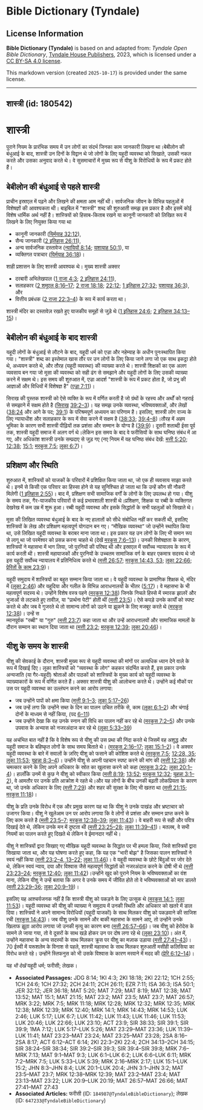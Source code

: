 # Bible Dictionary (Tyndale)

## License Information

**Bible Dictionary (Tyndale)** is based on and adapted from: _Tyndale Open Bible Dictionary_, [Tyndale House Publishers](https://tyndaleopenresources.com/), 2023, which is licensed under a [CC BY-SA 4.0 license](https://creativecommons.org/licenses/by-sa/4.0/legalcode.en).

This markdown version (created `2025-10-17`) is provided under the same license.



--------------------------------

## शास्त्री (id: 180542)

शास्त्री
========

पुराने नियम के प्रारंभिक समय में उन लोगों का संदर्भ जिनका काम जानकारी लिखना था।बेबीलोन की बंधुआई के बाद, शास्त्री उन दिनों के विद्वान थे जो लोगों के लिए यहूदी व्यवस्था को सिखाते, उसकी नकल करते और उसका अनुवाद करते थे। वे सुसमाचारों में मुख्य रूप से यीशु के विरोधियों के रूप में प्रकट होते हैं।

बेबीलोन की बंधुआई से पहले शास्त्री
----------------------------------

प्राचीन इस्राएल में पढ़ने और लिखने की क्षमता आम नहीं थी। सार्वजनिक जीवन के विभिन्न पहलुओं में विशेषज्ञों की आवश्यकता थी। बाइबिल में "शास्त्री" शब्द की शुरुआती समझ इस प्रकार है और इसमें कोई विशेष धार्मिक अर्थ नहीं है। शास्त्रियों को हिसाब\-किताब रखने या कानूनी जानकारी को लिखित रूप में लिखने के लिए नियुक्त किया गया था

* कानूनी जानकारी ([यिर्मयाह 32:12](https://ref.ly/Jer32:12)),
* सैन्य जानकारी ([2 इतिहास 26:11](https://ref.ly/2Chr26:11)),
* अन्य सार्वजनिक दस्तावेज ([न्यायियों 8:14](https://ref.ly/Judg8:14); [यशायाह 50:1](https://ref.ly/Isa50:1)), या
* व्यक्तिगत पत्राचार ([यिर्मयाह 36:18](https://ref.ly/Jer36:18))।

शाही प्रशासन के लिए शास्त्री आवश्यक थे। मुख्य शास्त्री अक्सर

* दरबारी अभिलेखपाल ([1 राजा 4:3](https://ref.ly/1Kgs4:3); [2 इतिहास 24:11](https://ref.ly/2Chr24:11)),
* सलाहकार ([2 शमूएल 8:16–17](https://ref.ly/2Sam8:16-2Sam8:17); [2 राजा 18:18](https://ref.ly/2Kgs18:18); [22:12](https://ref.ly/2Kgs22:12); [1 इतिहास 27:32](https://ref.ly/1Chr27:32); [यशायाह 36:3](https://ref.ly/Isa36:3)), और
* वित्तीय प्रबंधक ([2 राजा 22:3–4](https://ref.ly/2Kgs22:3-2Kgs22:4)) के रूप में कार्य करता था।

शास्त्री मंदिर का दस्तावेज़ रखते हुए याजकीय समूहों से जुड़े थे ([1 इतिहास 24:6](https://ref.ly/1Chr24:6); [2 इतिहास 34:13–15](https://ref.ly/2Chr34:13-2Chr34:15))।

बेबीलोन की बंधुआई के बाद शास्त्री
---------------------------------

यहूदी लोगों के बंधुआई से लौटने के बाद, यहूदी धर्म को एज्रा और नहेम्याह के अधीन पुनःस्थापित किया गया। "शास्त्री" शब्द का इस्तेमाल खास तौर पर उन लोगों के लिए किया जाने लगा जो एक साथ इकट्ठा होते थे, अध्ययन करते थे, और तौरह (यहूदी व्यवस्था) की व्याख्या करते थे। शास्त्री शिक्षकों का एक अलग व्यवसाय बन गया जो मूसा की व्यवस्था को सही ढंग से समझाने और यहूदी लोगों के लिए उसकी व्याख्या करने में सक्षम थे। इस समय की शुरुआत में, एज्रा आदर्श "शास्त्री के रूप में प्रकट होता है, जो प्रभु की आज्ञाओं और विधियों में विशेषज्ञ है" ([एज्रा 7:11](https://ref.ly/Ezra7:11))।

सिराख की पुस्तक शास्त्री को ऐसे व्यक्ति के रूप में वर्णित करती है जो ग्रंथों के रहस्य और अर्थों को गहराई से समझाने में सक्षम होते है ([सिरा](https://ref.ly/Sir39:2-Sir39:3)[ख](https://ref.ly/Sir39:2-Sir39:3) [39:2–3](https://ref.ly/Sir39:2-Sir39:3))। यह समझ उनके व्यवस्था, भविष्यवक्ताओं, और लेखों ([38:24](https://ref.ly/Sir38:24-Sir38:34) और आगे के पद; [39:1](https://ref.ly/Sir39:1)) के परिश्रमपूर्ण अध्ययन का परिणाम है। इसलिए, शास्त्री लोग राज्य के लिए न्यायाधीश और सलाहकार के रूप में सेवा करने में सक्षम है ([38:33](https://ref.ly/Sir38:33); [39:4–8](https://ref.ly/Sir39:4-Sir39:8))।तौरह में अहम भूमिका के कारण सभी शास्त्री पीढ़ियों तक प्रशंसा और सम्मान के योग्य है ([39:9](https://ref.ly/Sir39:9))। दूसरी शताब्दी ईसा पूर्व तक, शास्त्री यहूदी समाज में अलग वर्ग थे।लेकिन इस समय के बाद वे फरीसियों के साथ घनिष्ठ संबंध में आ गए, और अधिकांश शास्त्री उनके सम्प्रदाए से जुड़ गए (नए नियम में यह घनिष्ठ संबंध देखें: [मत्ती 5:20](https://ref.ly/Matt5:20); [12:38](https://ref.ly/Matt12:38); [15:1](https://ref.ly/Matt15:1); [मरकुस 7:5](https://ref.ly/Mark7:5); [लूका 6:7](https://ref.ly/Luke6:7))।

प्रशिक्षण और स्थिति
-------------------

शुरुआत में, शास्त्रियों को याजकों के परिवारों में प्रशिक्षित किया जाता था, जो एक ही व्यवसाय साझा करते थे। इनमें से किसी एक परिवार का हिस्सा होने से यह सुनिश्चित हो जाता था कि उन्हें कौन सी नौकरी मिलेगी ([1 इतिहास 2:55](https://ref.ly/1Chr2:55))। बाद में, प्रशिक्षण सभी सामाजिक वर्गों के लोगों के लिए उपलब्ध हो गया। यीशु के समय तक, गैर\-याजकीय परिवारों से कई प्रभावशाली शास्त्री थे।प्रशिक्षण, शिक्षक या रब्बी के व्यक्तिगत देखरेख में कम उम्र में शुरू हुआ। रब्बी यहूदी व्यवस्था और इसके सिद्धांतों के सभी पहलुओं को सिखाते थे।

मूसा की लिखित व्यवस्था बंधुआई के बाद के नए हालातों को सीधे संबोधित नहीं कर सकती थी, इसलिए शास्त्रियों के लेख और प्रशिक्षण महत्वपूर्ण योगदान बन गए। “मौखिक व्यवस्था” जो उन्होंने स्थापित किया था, उसे लिखित यहूदी व्यवस्था के बराबर माना जाता था। इस प्रकार यह उन लोगों के लिए भी समान रूप से लागू था जो परमेश्वर को प्रसन्न करना चाहते थे (देखें [मरकुस 7:6–13](https://ref.ly/Mark7:6-Mark7:13))। उनकी विशेषज्ञता के कारण, शास्त्रियों ने महासभा में भाग लिया, जो पुरनियों की परिषद थी और इस्राएल में सर्वोच्च न्यायालय के रूप में कार्य करती थी। शास्त्री महायाजकों और पुरनियों के उच्चतम सामाजिक वर्ग के बाहर एकमात्र सदस्य थे जो इस यहूदी सर्वोच्च न्यायालय में प्रतिनिधित्व करते थे ([मत्ती 26:57](https://ref.ly/Matt26:57); [मरकुस 14:43, 53](https://ref.ly/Mark14:43); [लूका 22:66](https://ref.ly/Luke22:66); [प्रेरितों के काम 23:9](https://ref.ly/Acts23:9))।

यहूदी समुदाय में शास्त्रियों का बहुत सम्मान किया जाता था। वे यहूदी व्यवस्था के प्रामाणिक शिक्षक थे, मंदिर में ([लूका 2:46](https://ref.ly/Luke2:46)) और यहूदिया और गलील के विभिन्न आराधनालयों के भीतर ([5:17](https://ref.ly/Luke5:17))। वे महासभा के भी महत्वपूर्ण सदस्य थे। उन्होंने विशेष वस्त्र पहने ([मरकुस 12:38](https://ref.ly/Mark12:38)) जिनके निचले हिस्से में स्मारक झालरें और भुजाओं से लटकते हुए तावीज़, या "प्रार्थना पेटी” होती थीं ([मत्ती 23:5](https://ref.ly/Matt23:5))। ऐसे कपड़े उनके कार्यों को स्पष्ट करते थे और जब वे गुजरते थे तो सामान्य लोगों को उठने या झुकने के लिए मजबूर करते थे ([मरकुस 12:38](https://ref.ly/Mark12:38))। उन्हें स  
म्मानपूर्वक "रब्बी" या "गुरु" ([मत्ती 23:7](https://ref.ly/Matt23:7)) कहा जाता था और उन्हें आराधनालयों और सामाजिक मामलों के दौरान सम्मान का स्थान दिया जाता था ([मत्ती 23:2](https://ref.ly/Matt23:2); [मरकुस 12:39](https://ref.ly/Mark12:39); [लूका 20:46](https://ref.ly/Luke20:46))।

यीशु के समय के शास्त्री
-----------------------

यीशु की सेवकाई के दौरान, शास्त्री मुख्य रूप से यहूदी व्यवस्था की मांगों पर अत्यधिक ध्यान देने वाले के रूप में दिखाई दिए। लूका शास्त्रियों को "व्यवस्था के लोग" कहकर संदर्भित करते हैं, इस प्रकार उनके अन्यजाति (या गैर\-यहूदी) श्रोताओं और पाठकों को शास्त्रियों के मुख्य कार्य को यहूदी व्यवस्था के व्याख्याकारों के रूप में वर्णित करते हैं। अक्सर शास्त्री यीशु की आलोचना करते थे। उन्होंने कई मौकों पर उस पर यहूदी व्यवस्था का उल्लंघन करने का आरोप लगाया:

* जब उन्होंने पापों को क्षमा किया ([मत्ती 9:1–3](https://ref.ly/Matt9:1-Matt9:3); [लूका 5:17–26](https://ref.ly/Luke5:17-Luke5:26))
* जब उन्हें लगा कि उन्होंने सब्त के दिन का पालन उचित तरीके से, काम ([लूका 6:1–2](https://ref.ly/Luke6:1-Luke6:2)) और चंगाई दोनों के माध्यम से नहीं किया, (पद [6–11](https://ref.ly/Luke6:6-Luke6:11))
* जब उन्होंने देखा कि वह उनके स्नान की विधि का पालन नहीं कर रहे थे ([मरकुस 7:2–5](https://ref.ly/Mark7:2-Mark7:5)) और उनके उपवास के अभ्यास को नजरअंदाज कर रहे थे ([लूका 5:33–39](https://ref.ly/Luke5:33-Luke5:39))

यह अचंभित बात नहीं है कि वे विशेष रूप से यीशु की उस प्रथा की निंदा करते थे जिसमें वह अशुद्ध और यहूदी समाज के बहिष्कृत लोगों के साथ समय बिताते थे। ([मरकुस 2:16–17](https://ref.ly/Mark2:16-Mark2:17); [लूका 15:1–2](https://ref.ly/Luke15:1-Luke15:2))। वे अक्सर यहूदी व्यवस्था के बारे में सवालों के ज़रिए यीशु को फसाने की कोशिश करते थे ([मरकुस 7:5](https://ref.ly/Mark7:5); [12:28, 35](https://ref.ly/Mark12:28); [लूका 11:53](https://ref.ly/Luke11:53); [यूहन्ना 8:3–4](https://ref.ly/John8:3-John8:4))। उन्होंने यीशु से अपनी पहचान स्पष्ट करने की मांग की ([मत्ती 12:38](https://ref.ly/Matt12:38)) और चमत्कार करने के लिए अपने अधिकार के स्रोत का खुलासा करने को कहा ([मरकुस 3:22](https://ref.ly/Mark3:22); [लूका 20:1–4](https://ref.ly/Luke20:1-Luke20:4))। हालाँकि उनमें से कुछ ने यीशु को स्वीकार किया ([मत्ती 8:19](https://ref.ly/Matt8:19); [13:52](https://ref.ly/Matt13:52); [मरकुस 12:32](https://ref.ly/Mark12:32); [यूहन्ना 3:1–2](https://ref.ly/John3:1-John3:2)), वे आमतौर पर उनके प्रति आक्रोश मे रहते थे।और यह लोगों के बीच उनकी बढ़ती लोकप्रियता के कारण था, जो उनके अधिकार के लिए ([मत्ती 7:29](https://ref.ly/Matt7:29)) और शहर की सुरक्षा के लिए भी खतरा था ([मत्ती 21:15](https://ref.ly/Matt21:15); [मरकुस 11:18](https://ref.ly/Mark11:18))।

यीशु के प्रति उनके विरोध में एक और प्रमुख कारण यह था कि यीशु ने उनके पाखंड और भ्रष्टाचार को उजागर किया। यीशु ने खुलेआम उन पर आरोप लगाया कि वे लोगों से प्रशंसा और सम्मान प्राप्त करने के लिए काम करते है ([मत्ती 23:5–7](https://ref.ly/Matt23:5-Matt23:7); [मरकुस 12:38–39](https://ref.ly/Mark12:38-Mark12:39); [लूका 11:43](https://ref.ly/Luke11:43))। वे बाहरी रूप से सही और पवित्र दिखाई देते थे, लेकिन उनके मन में दुष्टता थी ([मत्ती 23:25–28](https://ref.ly/Matt23:25-Matt23:28); [लूका 11:39–41](https://ref.ly/Luke11:39-Luke11:41))। मतलब, वे सभी नियमों का पालन करते हुए दिखते थे लेकिन वे ईमानदार नहीं थे।

यीशु ने शास्त्रियों द्वारा सिखाए गए मौखिक यहूदी व्यवस्था के सिद्धांत पर भी हमला किया, जिसे शास्त्रियों द्वारा सिखाया जाता था, और यह घोषणा करते हुए कहा, कि यह एक "भारी बोझ" है जिसका पालन शास्त्रियों ने स्वयं नहीं किया ([मत्ती 23:2–4, 13–22](https://ref.ly/Matt23:2-Matt23:4); [लूका 11:46](https://ref.ly/Luke11:46))। वे यहूदी व्यवस्था के छोटे बिंदुओं पर जोर देते थे, लेकिन स्वयं न्याय, दया और विश्वास जैसे महत्वपूर्ण सिद्धांतों को नजरअंदाज करने के दोषी भी थे ([मत्ती 23:23–24](https://ref.ly/Matt23:23-Matt23:24); [मरकुस 12:40](https://ref.ly/Mark12:40); [लूका 11:42](https://ref.ly/Luke11:42))।उन्होंने खुद को पुराने नियम के भविष्यवक्ताओं का वंश माना, लेकिन यीशु ने उन्हें बताया कि अगर वे उनके समय में जीवित होते तो वे भविष्यवक्ताओं को मार डालते ([मत्ती 23:29–36](https://ref.ly/Matt23:29-Matt23:36); [लूका 20:9–19](https://ref.ly/Luke20:9-Luke20:19))।

इसलिए यह आश्चर्यजनक नहीं है कि शास्त्री यीशु को पकड़ने के लिए उत्सुक थे ([मरकुस 14:1](https://ref.ly/Mark14:1); [लूका 11:53](https://ref.ly/Luke11:53))। यहूदी व्यवस्था की यीशु की व्याख्या ने समुदाय में उनकी स्थिति और अधिकार को खतरे में डाल दिया। शास्त्रियों ने अपने सामान्य विरोधियों (यहूदी याजकों) के साथ मिलकर यीशु को पकड़वाने की साजिश रची ([मरकुस 14:43](https://ref.ly/Mark14:43))। जब यीशु उनके सामने और बाकी महासभा के सामने आए, तो उन्होंने उनके खिलाफ झूठा आरोप लगाया जो उनकी मृत्यु का कारण बना ([मत्ती 26:57–66](https://ref.ly/Matt26:57-Matt26:66))। जब यीशु को हेरोदेस के सामने ले जाया गया, तो वे दूसरों के साथ खड़े होकर उन पर दोष लगा रहे थे ([लूका 23:10](https://ref.ly/Luke23:10))। अंत में, उन्होंने महासभा के अन्य सदस्यों के साथ मिलकर क्रूस पर यीशु का मज़ाक उड़ाया ([मत्ती 27:41–43](https://ref.ly/Matt27:41-Matt27:43))। 70 ईस्वी में यरूशलेम के विनाश से पहले, शास्त्री महासभा के साथ मिलकर शुरुआती मसीही कलिसिया का विरोध करते रहे। उन्होंने स्तिफनुस को भी उसके विश्वास के कारण मरवाने में मदद की ([प्रेरि 6:12–14](https://ref.ly/Acts6:12-Acts6:14))।

 यह *भी देखें* यहूदी धर्म; फरीसी; लेखक।

* **Associated Passages:** JDG 8:14; 1KI 4:3; 2KI 18:18; 2KI 22:12; 1CH 2:55; 1CH 24:6; 1CH 27:32; 2CH 24:11; 2CH 26:11; EZR 7:11; ISA 36:3; ISA 50:1; JER 32:12; JER 36:18; MAT 5:20; MAT 7:29; MAT 8:19; MAT 12:38; MAT 13:52; MAT 15:1; MAT 21:15; MAT 23:2; MAT 23:5; MAT 23:7; MAT 26:57; MRK 3:22; MRK 7:5; MRK 11:18; MRK 12:28; MRK 12:32; MRK 12:35; MRK 12:38; MRK 12:39; MRK 12:40; MRK 14:1; MRK 14:43; MRK 14:53; LUK 2:46; LUK 5:17; LUK 6:7; LUK 11:42; LUK 11:43; LUK 11:46; LUK 11:53; LUK 20:46; LUK 22:66; LUK 23:10; ACT 23:9; SIR 38:33; SIR 39:1; SIR 39:9; 1MA 7:12; LUK 5:17–LUK 5:26; MAT 23:29–MAT 23:36; LUK 11:39–LUK 11:41; MAT 23:23–MAT 23:24; MAT 23:25–MAT 23:28; 2SA 8:16–2SA 8:17; ACT 6:12–ACT 6:14; 2KI 22:3–2KI 22:4; 2CH 34:13–2CH 34:15; SIR 38:24–SIR 38:34; SIR 39:2–SIR 39:3; SIR 39:4–SIR 39:8; MRK 7:6–MRK 7:13; MAT 9:1–MAT 9:3; LUK 6:1–LUK 6:2; LUK 6:6–LUK 6:11; MRK 7:2–MRK 7:5; LUK 5:33–LUK 5:39; MRK 2:16–MRK 2:17; LUK 15:1–LUK 15:2; JHN 8:3–JHN 8:4; LUK 20:1–LUK 20:4; JHN 3:1–JHN 3:2; MAT 23:5–MAT 23:7; MRK 12:38–MRK 12:39; MAT 23:2–MAT 23:4; MAT 23:13–MAT 23:22; LUK 20:9–LUK 20:19; MAT 26:57–MAT 26:66; MAT 27:41–MAT 27:43
* **Associated Articles:** फरीसी (ID: `184987@TyndaleBibleDictionary`); लेखक (ID: `647233@TyndaleBibleDictionary`)

